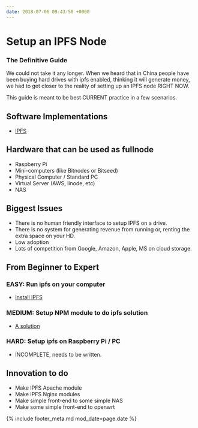 ```yaml
---
date: 2018-07-06 09:43:58 +0000
---
```


# Setup an IPFS Node
### The Definitive Guide

We could not take it any longer. When we heard that in China people have been
buying hard drives with ipfs enabled, thinking it will generate money, we had
to get closer to the reality of setting up an IPFS node RIGHT NOW.

This guide is meant to be best CURRENT practice in a few scenarios.

## Software Implementations
- [IPFS](https://ipfs.io)

## Hardware that can be used as fullnode
- Raspberry Pi
- Mini-computers (like Bitnodes or Bitseed)
- Physical Computer / Standard PC
- Virtual Server (AWS, linode, etc)
- NAS

## Biggest Issues

- There is no human friendly interface to setup IPFS on a drive. 
- There is no system for generating revenue from running or, renting the extra space on your HD.
- Low adoption
- Lots of competition from Google, Amazon, Apple, MS on cloud storage.



## From Beginner to Expert

### EASY: Run ipfs on your computer

- [Install IPFS](https://ipfs.io/docs/install)

### MEDIUM: Setup NPM module to do ipfs solution

- [A solution](https://github.com/leanthebean/mtg/blob/master/server/server.js)

### HARD: Setup ipfs on Raspberry Pi / PC

- INCOMPLETE, needs to be written.

## Innovation to do

- Make IPFS Apache module
- Make IPFS Nginx modules
- Make simple front-end to some simple NAS
- Make some simple front-end to openwrt



{% include footer_meta.md mod_date=page.date %}
